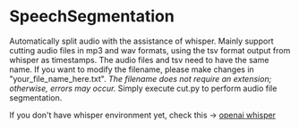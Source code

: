 # SpeechSegmentation
 Automatically split audio with the assistance of whisper.
 Mainly support cutting audio files in mp3 and wav formats, using the tsv format output from whisper as timestamps.
 The audio files and tsv need to have the same name.
 If you want to modify the filename, please make changes in "your_file_name_here.txt".
 *The filename does not require an extension; otherwise, errors may occur.*
 Simply execute cut.py to perform audio file segmentation.
 
 If you don't have whisper environment yet, check this -> [openai whisper](https://github.com/openai/whisper "openai whisper")
